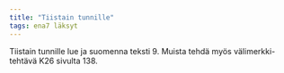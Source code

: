 ```yaml
---
title: "Tiistain tunnille"
tags: ena7 läksyt
---
```


Tiistain tunnille lue ja suomenna teksti 9. Muista tehdä myös välimerkki-tehtävä K26 sivulta 138.
